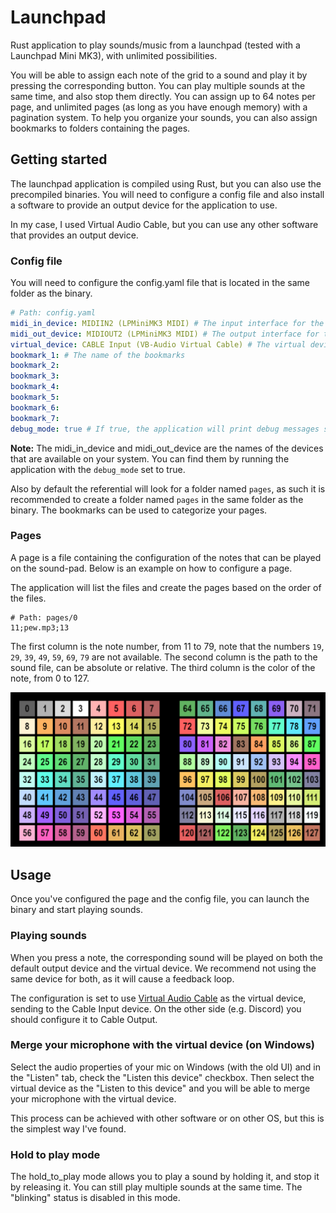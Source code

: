 # Launchpad

Rust application to play sounds/music from a launchpad (tested with a Launchpad Mini MK3), with unlimited possibilities.

You will be able to assign each note of the grid to a sound and play it by pressing the corresponding button.
You can play multiple sounds at the same time, and also stop them directly.
You can assign up to 64 notes per page, and unlimited pages (as long as you have enough memory) with a pagination system.
To help you organize your sounds, you can also assign bookmarks to folders containing the pages.

## Getting started

The launchpad application is compiled using Rust, but you can also use the precompiled binaries.
You will need to configure a config file and also install a software to provide an output device for the application to use.

In my case, I used Virtual Audio Cable, but you can use any other software that provides an output device.

### Config file
You will need to configure the config.yaml file that is located in the same folder as the binary.

```yaml
# Path: config.yaml
midi_in_device: MIDIIN2 (LPMiniMK3 MIDI) # The input interface for the launchpad
midi_out_device: MIDIOUT2 (LPMiniMK3 MIDI) # The output interface for the launchpad
virtual_device: CABLE Input (VB-Audio Virtual Cable) # The virtual device that will be used to play sounds
bookmark_1: # The name of the bookmarks
bookmark_2: 
bookmark_3:
bookmark_4:
bookmark_5:
bookmark_6:
bookmark_7:
debug_mode: true # If true, the application will print debug messages such as the available midi devices
```

**Note:** The midi_in_device and midi_out_device are the names of the devices that are available on your system.
You can find them by running the application with the `debug_mode` set to true.

Also by default the referential will look for a folder named `pages`, as such it is recommended to create a folder named `pages` in the same folder as the binary.
The bookmarks can be used to categorize your pages.

### Pages

A page is a file containing the configuration of the notes that can be played on the sound-pad.
Below is an example on how to configure a page.

The application will list the files and create the pages based on the order of the files.

```
# Path: pages/0
11;pew.mp3;13
```

The first column is the note number, from 11 to 79, note that the numbers `19`, `29`, `39`, `49`, `59`, `69`, `79` are not available.
The second column is the path to the sound file, can be absolute or relative.
The third column is the color of the note, from 0 to 127.

![](colors.png)

## Usage
Once you've configured the page and the config file, you can launch the binary and start playing sounds.

### Playing sounds
When you press a note, the corresponding sound will be played on both the default output device and the virtual device.
We recommend not using the same device for both, as it will cause a feedback loop.

The configuration is set to use [Virtual Audio Cable](https://vb-audio.com/Cable/) as the virtual device,
sending to the Cable Input device.
On the other side (e.g. Discord) you should configure it to Cable Output.

### Merge your microphone with the virtual device (on Windows)

Select the audio properties of your mic on Windows (with the old UI) and in the "Listen"
tab, check the "Listen this device" checkbox.
Then select the virtual device as the "Listen to this device"
and you will be able to merge your microphone with the virtual device.

This process can be achieved with other software or on other OS, but this is the simplest way I've found.

### Hold to play mode

The hold_to_play mode allows you to play a sound by holding it, and stop it by releasing it.
You can still play multiple sounds at the same time.
The "blinking" status is disabled in this mode.